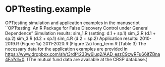 # OPTtesting.example
OPTtesting simulation and application examples in the manuscript ``OPTtesting: An R Package for False Discovery Control under General Dependence”
Simulation results: sim_1.R (setting: d.1 + sp.1)
                    sim_2.R (d.1 + sp.2)
                    sim_3.R (d.2 + sp.1)
                    sim_4.R (d.2 + sp.2)
Application results: 2010-2019.R (Figure 1a)
                     2011-2020.R (Figure 2a)
                     long_term.R (Table 3)
                     The necessary data for the application examples are provided in https://www.dropbox.com/sh/t3rdf4233w6iuq2/AAD_eszC9cwRFu66ifZBna4Fa?dl=0. (The mutual fund data are available at the CRSP database.)
  
  
